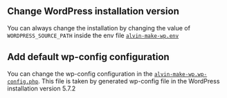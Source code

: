 ## Change WordPress installation version
You can always change the installation by changing the value of `WORDPRESS_SOURCE_PATH` inside the env file [`alvin-make-wp.env`](./.env)

## Add default wp-config configuration
You can change the wp-config configuration in the [`alvin-make-wp.wp-config.php`](./alvin-make-wp.wp-config.php). This file is taken by generated wp-config file in the WordPress installation version 5.7.2